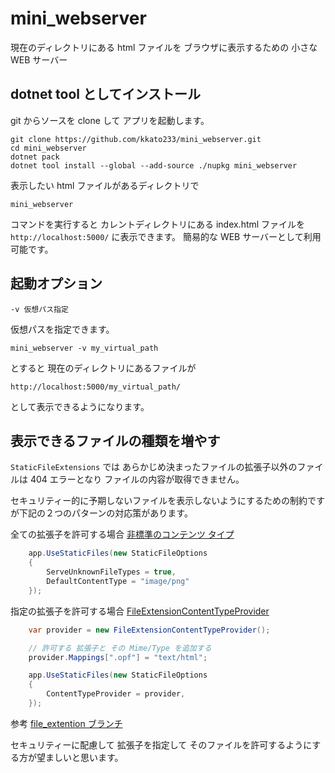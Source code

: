 # mini_webserver
現在のディレクトリにある html ファイルを ブラウザに表示するための 小さな WEB サーバー

## dotnet tool としてインストール

git からソースを clone して アプリを起動します。
```
git clone https://github.com/kkato233/mini_webserver.git
cd mini_webserver
dotnet pack
dotnet tool install --global --add-source ./nupkg mini_webserver
```

表示したい html ファイルがあるディレクトリで
```
mini_webserver
```
コマンドを実行すると カレントディレクトリにある index.html ファイルを `http://localhost:5000/` に表示できます。 簡易的な WEB サーバーとして利用可能です。


## 起動オプション

```
-v 仮想パス指定
```

仮想パスを指定できます。

```
mini_webserver -v my_virtual_path
```
とすると 現在のディレクトリにあるファイルが 

 `http://localhost:5000/my_virtual_path/` 

として表示できるようになります。

## 表示できるファイルの種類を増やす

`StaticFileExtensions` では あらかじめ決まったファイルの拡張子以外のファイルは 404 エラーとなり ファイルの内容が取得できません。

セキュリティー的に予期しないファイルを表示しないようにするための制約ですが下記の２つのパターンの対応策があります。

全ての拡張子を許可する場合
[非標準のコンテンツ タイプ](https://docs.microsoft.com/ja-jp/aspnet/core/fundamentals/static-files?view=aspnetcore-3.1#non-standard-content-types)

``` C#
    app.UseStaticFiles(new StaticFileOptions
    {
        ServeUnknownFileTypes = true,
        DefaultContentType = "image/png"
    });
```

指定の拡張子を許可する場合
[FileExtensionContentTypeProvider](https://docs.microsoft.com/ja-jp/aspnet/core/fundamentals/static-files?view=aspnetcore-3.1#fileextensioncontenttypeprovider)


``` C#
    var provider = new FileExtensionContentTypeProvider();

    // 許可する 拡張子と その Mime/Type を追加する
    provider.Mappings[".opf"] = "text/html";

    app.UseStaticFiles(new StaticFileOptions
    {
        ContentTypeProvider = provider,
    });
```

参考 [file_extention ブランチ](https://github.com/kkato233/mini_webserver/tree/file_extention)

セキュリティーに配慮して 拡張子を指定して そのファイルを許可するようにする方が望ましいと思います。
